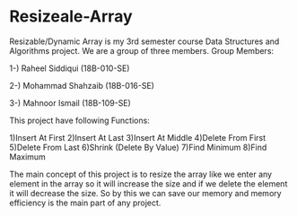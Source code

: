 # Resizeale-Array

Resizable/Dynamic Array is my 3rd semester course Data Structures and Algorithms project. We are a group of three members.
Group Members:

1-) Raheel Siddiqui (18B-010-SE)

2-) Mohammad Shahzaib (18B-016-SE)

3-) Mahnoor Ismail (18B-109-SE)

This project have following Functions:

1)Insert At First
2)Insert At Last
3)Insert At Middle
4)Delete From First
5)Delete From Last
6)Shrink (Delete By Value)
7)Find Minimum
8)Find Maximum

The main concept of this project is to resize the array like we enter any element in the array so it will increase the size and if we delete the element it will decrease the size. So by this we can save our memory and memory efficiency is the main part of any project.
